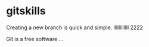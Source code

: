 # gitskills
Creating a new branch is quick and simple.
llllllllllll
2222


Git is a free software ...